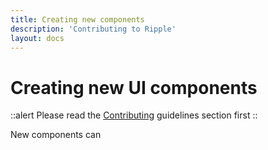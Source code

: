 ```yaml
---
title: Creating new components
description: 'Contributing to Ripple'
layout: docs
---
```


# Creating new UI components

::alert
Please read the [Contributing](/guidelines/contributing) guidelines section first
::

New components can 


